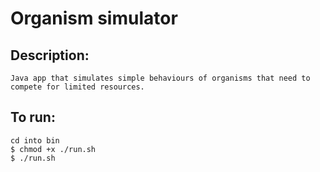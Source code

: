 # Organism simulator
## Description:
```
Java app that simulates simple behaviours of organisms that need to compete for limited resources.
```
## To run:
```
cd into bin
$ chmod +x ./run.sh
$ ./run.sh
```
<!-- >eg: `./run.sh data/process.list` -->